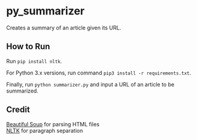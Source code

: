 # py_summarizer

Creates a summary of an article given its URL.

## How to Run

Run `pip install nltk`.

For Python 3.x versions, run command `pip3 install -r requirements.txt`.

Finally, run `python summarizer.py` and input a URL of an article to be summarized.

## Credit

[Beautiful Soup](https://www.crummy.com/software/BeautifulSoup/) for parsing HTML files  
[NLTK](https://www.nltk.org/) for paragraph separation

